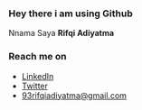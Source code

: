 ### Hey there i am using Github

<!--
**rifqiadiyatma/rifqiadiyatma** is a ✨ _special_ ✨ repository because its `README.md` (this file) appears on your GitHub profile.

Here are some ideas to get you started:

- 🔭 I’m currently working on ...
- 🌱 I’m currently learning ...
- 👯 I’m looking to collaborate on ...
- 🤔 I’m looking for help with ...
- 💬 Ask me about ...
- 📫 How to reach me: ...
- 😄 Pronouns: ...
- ⚡ Fun fact: ...
-->

Nnama Saya **Rifqi Adiyatma**  

### Reach me on
- <a href="https://www.linkedin.com/in/rifqiadiyatma/">LinkedIn</a>
- <a href="https://twitter.com/Kikiy_Rifqi">Twitter</a>
- 93rifqiadiyatma@gmail.com

